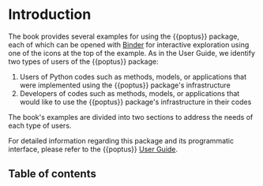# Introduction

The book provides several examples for using the {{poptus}} package, each of
which can be opened with [Binder](https://jupyter.org/binder) for interactive
exploration using one of the icons at the top of the example.  As in the User
Guide, we identify two types of users of the {{poptus}} package:

1. Users of Python codes such as methods, models, or applications that were
   implemented using the {{poptus}} package's infrastructure
2. Developers of codes such as methods, models, or applications that would like
   to use the {{poptus}} package's infrastructure in their codes

The book's examples are divided into two sections to address the needs of each
type of users.

For detailed information regarding this package and its programmatic interface,
please refer to the {{poptus}} [User Guide](https://poptus.readthedocs.io).


## Table of contents

```{tableofcontents}
```
